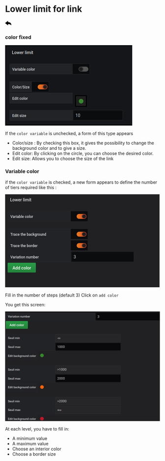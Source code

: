 # Lower limit for link
[![](../../screenshots/other/Go-back.png)](coordinates.md)

### color fixed


![lower limit](../../screenshots/editor/coordinates/lower-limit/lower-limit-link.png)

If the `color variable` is unchecked, a form of this type appears


- Color/size : By checking this box, it gives the possibility to change the background color and to give a size.
- Edit color: By clicking on the circle, you can choose the desired color. 
- Edit size: Allows you to choose the size of the link


### Variable color

if the `color variable` is checked, a new form appears to define the number of tiers required like this :

![lower limit](../../screenshots/editor/coordinates/lower-limit/lower-limit-variable.png)

Fill in the number of steps (default 3)
Click on `add color`

You get this screen:

![lower limit](../../screenshots/editor/coordinates/lower-limit/variable-color-input.jpg)

At each level, you have to fill in:

- A minimum value
- A maximum value
- Choose an interior color
- Choose a border size



